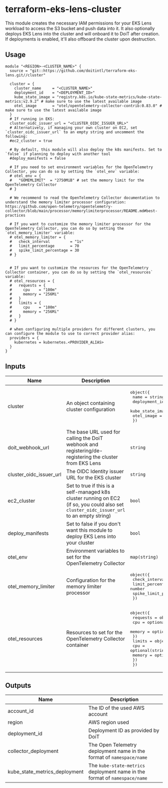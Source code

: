 # terraform-eks-lens-cluster

This module creates the necessary IAM permissions for your EKS Lens workload to access the S3 bucket and push data into it.
It also optionally deploys EKS Lens into the cluster and will onboard it to DoiT after creation. If deployments is enabled, it'll also offboard the cluster upon destruction.

## Usage

```hcl
module "<REGION>-<CLUSTER_NAME>" {
  source = "git::https://github.com/doitintl/terraform-eks-lens.git//cluster"

  cluster = {
    cluster_name     = "<CLUSTER_NAME>"
    deployment_id    = "<DEPLOYMENT_ID>"
    kube_state_image = "registry.k8s.io/kube-state-metrics/kube-state-metrics:v2.9.2" # make sure to use the latest available image
    otel_image       = "otel/opentelemetry-collector-contrib:0.83.0" # make sure to use the latest available image
  }
  # If running in EKS:
  cluster_oidc_issuer_url = "<CLUSTER_OIDC_ISSUER_URL>"
  # Alternatively, if managing your own cluster on EC2, set `cluster_oidc_issuer_url` to an empty string and uncomment the following:
  #ec2_cluster = true

  # By default, this module will also deploy the k8s manifests. Set to `false` if planning to deploy with another tool
  #deploy_manifests = false

  # If you need to set environment variables for the OpenTelemetry Collector, you can do so by setting the `otel_env` variable:
  # otel_env = {
  #   "GOMEMLIMIT"  = "2750MiB" # set the memory limit for the OpenTelemetry Collector
  # }

  # We recommend to read the OpenTelemetry Collector documentation to understand the memory limiter processor configuration: https://github.com/open-telemetry/opentelemetry-collector/blob/main/processor/memorylimiterprocessor/README.md#best-practices

  # If you want to customize the memory limiter processor for the OpenTelemetry Collector, you can do so by setting the `otel_memory_limiter` variable:
  # otel_memory_limiter = {
  #   check_interval         = "1s"
  #   limit_percentage       = 70
  #   spike_limit_percentage = 30
  # }


  # If you want to customize the resources for the OpenTelemetry Collector container, you can do so by setting the `otel_resources` variable:
  # otel_resources = {
  #   requests = {
  #     cpu    = "100m"
  #     memory = "256Mi"
  #   }
  #   limits = {
  #     cpu    = "100m"
  #     memory = "256Mi"
  #   }
  # }

  # when configuring multiple providers for different clusters, you can configure the module to use to correct provider alias:
  providers = {
    kubernetes = kubernetes.<PROVIDER_ALIAS>
  }
}
```

## Inputs

| Name | Description | Type | Default | Required |
|------|-------------|------|---------|:--------:|
| cluster | An object containing cluster configuration | <pre>object({<br>    name             = string<br>    deployment_id    = string<br>    kube_state_image = string<br>    otel_image       = string<br>  })</pre>| n/a | yes |
| doit\_webhook\_url | The base URL used for calling the DoiT webhook and registering/de-registering the cluster from EKS Lens | `string` | `"https://console.doit.com/webhooks/v1/eks-metrics"` | no |
| cluster\_oidc\_issuer\_url | The OIDC Identity issuer URL for the EKS cluster | `string` | n/a | yes |
| ec2\_cluster | Set to true if this is a self-managed k8s cluster running on EC2 (if so, you could also set `cluster_oidc_issuer_url` to an empty string) | `bool` | `false` | no |
| deploy\_manifests | Set to false if you don't want this module to deploy EKS Lens into your cluster | `bool` | `true` | no |
| otel\_env | Environment variables to set for the OpenTelemetry Collector | `map(string)` | `{}` | no |
| otel\_memory\_limiter | Configuration for the memory limiter processor | <pre>object({<br>    check_interval         = string<br>    limit_percentage       = number<br>    spike_limit_percentage = number<br>  })</pre> | <pre>{<br>  "check_interval": "1s",<br>  "limit_percentage": 70,<br>  "spike_limit_percentage": 30<br>}</pre> | no |
| otel\_resources | Resources to set for the OpenTelemetry Collector container | <pre>object({<br>    requests = object({<br>      cpu    = optional(string)<br>      memory = optional(string)<br>    })<br>    limits = object({<br>      cpu    = optional(string)<br>      memory = optional(string)<br>    })<br>  })</pre> | <pre>{}</pre> | no |

## Outputs

| Name | Description |
|------|-------------|
| account\_id | The ID of the used AWS account |
| region | AWS region used |
| deployment\_id | Deployment ID as provided by DoiT |
| collector\_deployment | The Open Telemetry deployment name in the format of `namespace/name` |
| kube\_state\_metrics\_deployment | The `kube-state-metrics` deployment name in the format of `namespace/name` |
